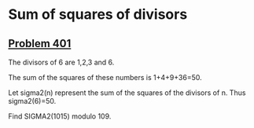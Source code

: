 # Sum of squares of divisors
## [Problem 401](https://projecteuler.net/problem=401)

The divisors of 6 are 1,2,3 and 6.

The sum of the squares of these numbers is 1+4+9+36=50.



Let sigma2(n) represent the sum of the squares of the divisors of n.
Thus sigma2(6)=50.



Find SIGMA2(1015) modulo 109. 

